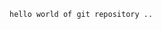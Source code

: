 <!DOCTYPE html>

<html lang="en" >
<head>
    <meta charset="utf-8" />
    <title>
            GIT REQ for html webpages 
<h1>Added to the Git repository </h1>
    </title>
</head> 
<body>

    hello world of git repository .. 
</body>
</html>
